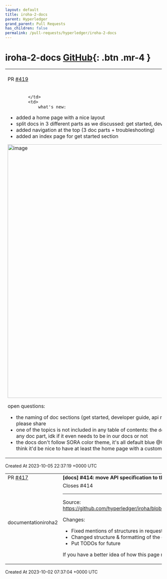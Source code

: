 ```yaml
---
layout: default
title: iroha-2-docs
parent: Hyperledger
grand_parent: Pull Requests
has_children: false
permalink: /pull-requests/hyperledger/iroha-2-docs
---
```


# iroha-2-docs <span class="fs-3 right-align">[GitHub](https://github.com/hyperledger/iroha-2-docs){: .btn .mr-4 }</span>


<div>
    <table>
        <tr>
            <td>
                PR <a href="https://github.com/hyperledger/iroha-2-docs/pull/419" class=".btn">#419</a>
            </td>
            <td>
                <b>
                    Restructure docs, add home page
                </b>
            </td>
        </tr>
        <tr>
            <td>
                
            </td>
            <td>
                what's new:
- added a home page with a nice layout
- split docs in 3 different parts as we discussed: get started, developer guide, api reference
- added navigation at the top (3 doc parts + troubleshooting)
- added an index page for get started section

<img width="813" alt="image" src="https://github.com/hyperledger/iroha-2-docs/assets/17865025/787c9e96-ffbc-467a-9d49-1bbce19584d2">

open questions:
- the naming of doc sections (get started, developer guide, api reference) -- if anyone has better ideas, please share
- one of the topics is not included in any table of contents: the `documenting/snippets` page is not a part of any doc part, idk if it even needs to be in our docs or not
- the docs don't follow SORA color theme, it's all default blue @0x009922 could you help with this? I think it'd be nice to have at least the home page with a custom SORA theme
            </td>
        </tr>
    </table>
    <div class="right-align">
        Created At 2023-10-05 22:37:19 +0000 UTC
    </div>
</div>

<div>
    <table>
        <tr>
            <td>
                PR <a href="https://github.com/hyperledger/iroha-2-docs/pull/417" class=".btn">#417</a>
            </td>
            <td>
                <b>
                    [docs] #414: move API specification to the docs
                </b>
            </td>
        </tr>
        <tr>
            <td>
                <span class="chip">documentation</span><span class="chip">iroha2</span>
            </td>
            <td>
                Closes #414

---

Source: https://github.com/hyperledger/iroha/blob/39b1ca1e6887a463d7f5fd8c45c83bb697ee8ea6/docs/source/references/api_spec.md

Changes:

- Fixed mentions of structures in requests/responses, linked them to the data-model page
- Changed structure & formatting of the document
- Put TODOs for future

If you have a better idea of how this page might look like, you are very welcome!
            </td>
        </tr>
    </table>
    <div class="right-align">
        Created At 2023-10-02 07:37:04 +0000 UTC
    </div>
</div>

